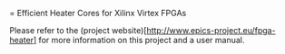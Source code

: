 = Efficient Heater Cores for Xilinx Virtex FPGAs

Please refer to the (project website)[http://www.epics-project.eu/fpga-heater] for more information on this project and a user manual.
